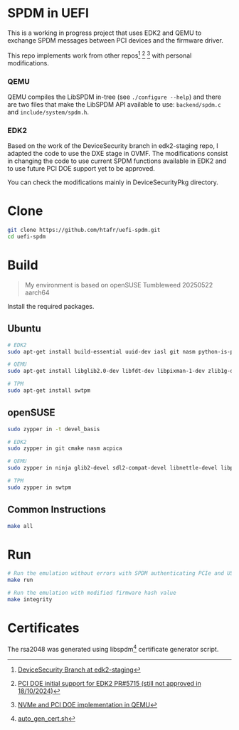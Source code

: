 # SPDM in UEFI 

This is a working in progress project that uses EDK2 and QEMU to exchange SPDM messages
between PCI devices and the firmware driver.

This repo implements work from other repos[^1] [^2] [^3] with personal modifications.

### QEMU

QEMU compiles the LibSPDM in-tree (see `./configure --help`) and there are two files that 
make the LibSPDM API available to use: `backend/spdm.c` and `include/system/spdm.h`.

### EDK2

Based on the work of the DeviceSecurity branch in edk2-staging repo, I adapted the code 
to use the DXE stage in OVMF. The modifications consist in changing the code to use current 
SPDM functions available in EDK2 and to use future PCI DOE support yet to be approved.

You can check the modifications mainly in DeviceSecurityPkg directory.

# Clone

```bash
git clone https://github.com/htafr/uefi-spdm.git
cd uefi-spdm 
```

# Build

> My environment is based on openSUSE Tumbleweed 20250522 aarch64

Install the required packages.

## Ubuntu

```bash
# EDK2
sudo apt-get install build-essential uuid-dev iasl git nasm python-is-python3

# QEMU
sudo apt-get install libglib2.0-dev libfdt-dev libpixman-1-dev zlib1g-dev ninja-build nettle-dev libgtk-3-dev

# TPM 
sudo apt-get install swtpm
```

## openSUSE

```bash
sudo zypper in -t devel_basis

# EDK2
sudo zypper in git cmake nasm acpica

# QEMU
sudo zypper in ninja glib2-devel sdl2-compat-devel libnettle-devel libpixman-1-0-devel gtk3-devel

# TPM
sudo zypper in swtpm
```

## Common Instructions

```bash
make all
```

# Run 

```bash
# Run the emulation without errors with SPDM authenticating PCIe and USB devices
make run

# Run the emulation with modified firmware hash value
make integrity
```

# Certificates

The rsa2048 was generated using libspdm[^4] certificate generator script.

[^1]: [DeviceSecurity Branch at edk2-staging](https://github.com/tianocore/edk2-staging/blob/DeviceSecurity/DeviceSecurityTestPkg/readme.md)
[^2]: [PCI DOE initial support for EDK2 PR#5715 (still not approved in 18/10/2024)](https://github.com/tianocore/edk2/pull/5715)
[^3]: [NVMe and PCI DOE implementation in QEMU](https://github.com/twilfredo/qemu-spdm-emulation-guide)
[^4]: [auto\_gen\_cert.sh](https://github.com/DMTF/libspdm/blob/a6ce1c966657f96bf3b4a6af08037abd9d00b306/unit_test/sample_key/auto_gen_cert.sh)

